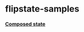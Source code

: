 # flipstate-samples

### [Composed state](https://concept-not-found.github.io/flipstate-samples/composed-state/)
